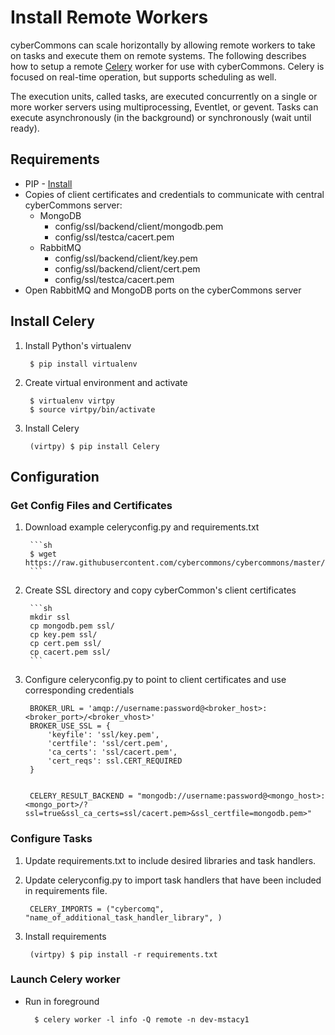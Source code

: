 Install Remote Workers
======================

cyberCommons can scale horizontally by allowing remote workers to take on tasks and execute them on remote systems. The following describes how to setup a remote [Celery](http://www.celeryproject.org/) worker for use with cyberCommons. Celery is focused on real-time operation, but supports scheduling as well.

The execution units, called tasks, are executed concurrently on a single or more worker servers using multiprocessing, Eventlet, or gevent. Tasks can execute asynchronously (in the background) or synchronously (wait until ready).

## Requirements

* PIP - [Install](https://packaging.python.org/install_requirements_linux/#installing-pip-setuptools-wheel-with-linux-package-managers)
* Copies of client certificates and credentials to communicate with central cyberCommons server:
  - MongoDB
    - config/ssl/backend/client/mongodb.pem
    - config/ssl/testca/cacert.pem
  - RabbitMQ
    - config/ssl/backend/client/key.pem
    - config/ssl/backend/client/cert.pem
    - config/ssl/testca/cacert.pem
* Open RabbitMQ and MongoDB ports on the cyberCommons server

## Install Celery

1. Install Python's virtualenv

        $ pip install virtualenv

2. Create virtual environment and activate


        $ virtualenv virtpy
        $ source virtpy/bin/activate


3. Install Celery

        (virtpy) $ pip install Celery


## Configuration
### Get Config Files and Certificates

1. Download example celeryconfig.py and requirements.txt

        ```sh
        $ wget https://raw.githubusercontent.com/cybercommons/cybercommons/master/docs/pages/files/celeryconfig.py
        ```

2. Create SSL directory and copy cyberCommon's client certificates

        ```sh
        mkdir ssl
        cp mongodb.pem ssl/
        cp key.pem ssl/
        cp cert.pem ssl/
        cp cacert.pem ssl/
        ```

3. Configure celeryconfig.py to point to client certificates and use corresponding credentials

        BROKER_URL = 'amqp://username:password@<broker_host>:<broker_port>/<broker_vhost>'
        BROKER_USE_SSL = {
            'keyfile': 'ssl/key.pem',
            'certfile': 'ssl/cert.pem',
            'ca_certs': 'ssl/cacert.pem',
            'cert_reqs': ssl.CERT_REQUIRED
        }


        CELERY_RESULT_BACKEND = "mongodb://username:password@<mongo_host>:<mongo_port>/?ssl=true&ssl_ca_certs=ssl/cacert.pem>&ssl_certfile=mongodb.pem>"

### Configure Tasks

1. Update requirements.txt to include desired libraries and task handlers.
2. Update celeryconfig.py to import task handlers that have been included in requirements file.

        CELERY_IMPORTS = ("cybercomq", "name_of_additional_task_handler_library", )

3. Install requirements

        (virtpy) $ pip install -r requirements.txt


### Launch Celery worker

* Run in foreground

        $ celery worker -l info -Q remote -n dev-mstacy1
